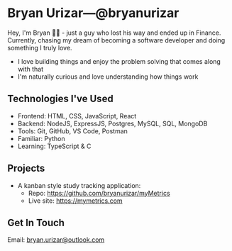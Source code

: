 # Bryan Urizar—@bryanurizar

Hey, I'm Bryan 👋🏽 - just a guy who lost his way and ended up in Finance. Currently, chasing my dream of becoming a software developer and doing something I truly love.

- I love building things and enjoy the problem solving that comes along with that
- I'm naturally curious and love understanding how things work

## Technologies I've Used

- Frontend: HTML, CSS, JavaScript, React
- Backend: NodeJS, ExpressJS, Postgres, MySQL, SQL, MongoDB
- Tools: Git, GitHub, VS Code, Postman
- Familiar: Python
- Learning: TypeScript & C

## Projects

- A kanban style study tracking application:
  * Repo: https://github.com/bryanurizar/myMetrics
  * Live site: https://mymetrics.com

## Get In Touch
Email: bryan.urizar@outlook.com


<!---
bryanurizar/bryanurizar is a ✨ special ✨ repository because its `README.md` (this file) appears on your GitHub profile.
You can click the Preview link to take a look at your changes.
--->

